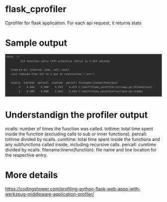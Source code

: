 # flask_cprofiler
Cprofiler for flask application. For each api request, it returns stats

# Sample output

![Alt text](./readme_files/sample.PNG?raw=true "vectorstore")

# Understandign the profiler output

ncalls: number of times the function was called.
tottime: total time spent inside the function (excluding calls to sub or inner functions).
percall: tottime divided by ncalls.
cumtime: total time spent inside the functions and any subfunctions called inside, including recursive calls.
percall: cumtime divided by ncalls.
filename:lineno(function): file name and line location for the respective entry.

# More details

https://codingshower.com/profiling-python-flask-web-apps-with-werkzeug-middleware-application-profiler/

